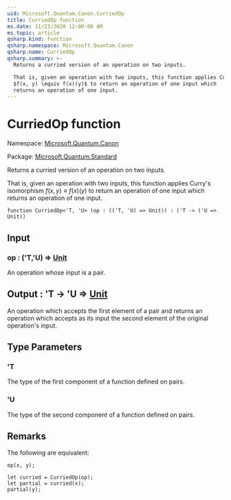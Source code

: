 ```yaml
---
uid: Microsoft.Quantum.Canon.CurriedOp
title: CurriedOp function
ms.date: 11/23/2020 12:00:00 AM
ms.topic: article
qsharp.kind: function
qsharp.namespace: Microsoft.Quantum.Canon
qsharp.name: CurriedOp
qsharp.summary: >-
  Returns a curried version of an operation on two inputs.

  That is, given an operation with two inputs, this function applies Curry's isomorphism
  $f(x, y) \equiv f(x)(y)$ to return an operation of one input which
  returns an operation of one input.
---
```


# CurriedOp function

Namespace: [Microsoft.Quantum.Canon](xref:Microsoft.Quantum.Canon)

Package: [Microsoft.Quantum.Standard](https://nuget.org/packages/Microsoft.Quantum.Standard)


Returns a curried version of an operation on two inputs.That is, given an operation with two inputs, this function applies Curry's isomorphism$f(x, y) \equiv f(x)(y)$ to return an operation of one input whichreturns an operation of one input.

```qsharp
function CurriedOp<'T, 'U> (op : (('T, 'U) => Unit)) : ('T -> ('U => Unit))
```


## Input

### op : ('T,'U) => [Unit](xref:microsoft.quantum.lang-ref.unit) 

An operation whose input is a pair.



## Output : 'T -> 'U => [Unit](xref:microsoft.quantum.lang-ref.unit) 

An operation which accepts the first element of a pair and returnsan operation which accepts as its input the second element of theoriginal operation's input.

## Type Parameters

### 'T

The type of the first component of a function defined on pairs.
### 'U

The type of the second component of a function defined on pairs.

## Remarks

The following are equivalent:```qsharpop(x, y);let curried = CurriedOp(op);let partial = curried(x);partial(y);```